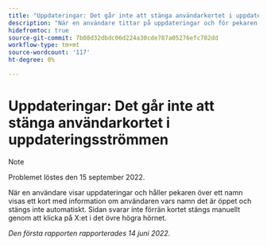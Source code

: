 ```yaml
---
title: "Uppdateringar: Det går inte att stänga användarkortet i uppdateringsströmmen"
description: "När en användare tittar på uppdateringar och för pekaren över ett namn visas ett kort med information om användaren vars namn det är öppet och stängs inte automatiskt. Sidan svarar inte förrän kortet stängs manuellt genom att klicka på krysset i det övre högra hörnet."
hidefromtoc: true
source-git-commit: 7b08d32dbdc06d224a30cde787a05276efc782dd
workflow-type: tm+mt
source-wordcount: '117'
ht-degree: 0%

---
```



# Uppdateringar: Det går inte att stänga användarkortet i uppdateringsströmmen

>[!NOTE]
>
>Problemet löstes den 15 september 2022.

När en användare visar uppdateringar och håller pekaren över ett namn visas ett kort med information om användaren vars namn det är öppet och stängs inte automatiskt. Sidan svarar inte förrän kortet stängs manuellt genom att klicka på X:et i det övre högra hörnet.

_Den första rapporten rapporterades 14 juni 2022._
